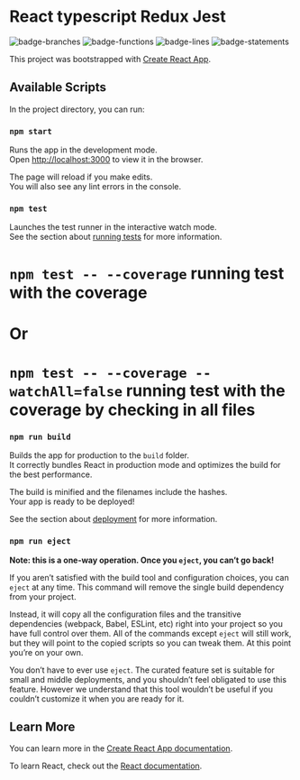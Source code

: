 # React typescript Redux Jest

![badge-branches](https://user-images.githubusercontent.com/33524053/168774004-e7664c0d-3589-4daf-8ae4-d9b415ce8adc.svg)
![badge-functions](https://user-images.githubusercontent.com/33524053/168774016-4945ea80-6f5a-496e-9ff0-d521dc7bc57f.svg)
![badge-lines](https://user-images.githubusercontent.com/33524053/168774019-fc5e9c75-12ac-410e-b812-c6763b7cb932.svg)
![badge-statements](https://user-images.githubusercontent.com/33524053/168774023-12dae5ac-a9cd-44d7-80ed-e21ce004c4bc.svg)


This project was bootstrapped with [Create React App](https://github.com/facebook/create-react-app).

## Available Scripts

In the project directory, you can run:

### `npm start`

Runs the app in the development mode.\
Open [http://localhost:3000](http://localhost:3000) to view it in the browser.

The page will reload if you make edits.\
You will also see any lint errors in the console.

### `npm test`

Launches the test runner in the interactive watch mode.\
See the section about [running tests](https://facebook.github.io/create-react-app/docs/running-tests) for more information.

# `npm test -- --coverage` running test with the coverage
# Or
# `npm test -- --coverage --watchAll=false` running test with the coverage by checking in all files


### `npm run build`

Builds the app for production to the `build` folder.\
It correctly bundles React in production mode and optimizes the build for the best performance.

The build is minified and the filenames include the hashes.\
Your app is ready to be deployed!

See the section about [deployment](https://facebook.github.io/create-react-app/docs/deployment) for more information.

### `npm run eject`

**Note: this is a one-way operation. Once you `eject`, you can’t go back!**

If you aren’t satisfied with the build tool and configuration choices, you can `eject` at any time. This command will remove the single build dependency from your project.

Instead, it will copy all the configuration files and the transitive dependencies (webpack, Babel, ESLint, etc) right into your project so you have full control over them. All of the commands except `eject` will still work, but they will point to the copied scripts so you can tweak them. At this point you’re on your own.

You don’t have to ever use `eject`. The curated feature set is suitable for small and middle deployments, and you shouldn’t feel obligated to use this feature. However we understand that this tool wouldn’t be useful if you couldn’t customize it when you are ready for it.

## Learn More

You can learn more in the [Create React App documentation](https://facebook.github.io/create-react-app/docs/getting-started).

To learn React, check out the [React documentation](https://reactjs.org/).
